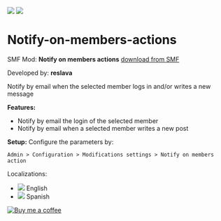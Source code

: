 ![](https://img.shields.io/badge/Hooks%20Only-Yes-orange) ![](https://img.shields.io/badge/SMF-2.1-orange)

# Notify-on-members-actions
SMF Mod: **Notify on members actions** [download from SMF](https://custom.simplemachines.org/index.php?mod=4341/) 

Developed by: **reslava**

Notify by email when the selected member logs in and/or writes a new message

**Features:**
- Notify by email the login of the selected member
- Notify by email when a selected member writes a new post

**Setup:**
Configure the parameters by:

    Admin > Configuration > Modifications settings > Notify on members action


Localizations:
* ![](https://www.simplemachines.org/site_images/lang/english.gif) English
* ![](https://www.simplemachines.org/site_images/lang/spanish.gif) Spanish

[![Buy me a coffee](https://img.shields.io/badge/Buy%20me%20a%20coffee-%24-green)](https://www.buymeacoffee.com/reslava)

